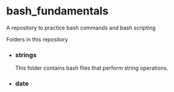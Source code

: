 # bash_fundamentals
A repository to practice bash commands and bash scripting

Folders in this repository

- ### strings
  This folder contains bash files that perform string operations.

- ### date



